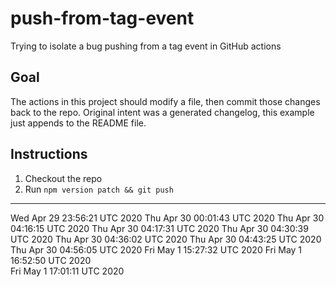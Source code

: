 # push-from-tag-event

Trying to isolate a bug pushing from a tag event in GitHub actions

## Goal

The actions in this project should modify a file, then commit those changes back to the repo. Original intent was a generated changelog, this example just appends to the README file.

## Instructions

1. Checkout the repo
2. Run `npm version patch && git push`

---
Wed Apr 29 23:56:21 UTC 2020
Thu Apr 30 00:01:43 UTC 2020
Thu Apr 30 04:16:15 UTC 2020
Thu Apr 30 04:17:31 UTC 2020
Thu Apr 30 04:30:39 UTC 2020
Thu Apr 30 04:36:02 UTC 2020
Thu Apr 30 04:43:25 UTC 2020
Thu Apr 30 04:56:05 UTC 2020
Fri May 1 15:27:32 UTC 2020
Fri May  1 16:52:50 UTC 2020  
Fri May  1 17:01:11 UTC 2020  
